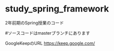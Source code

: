 # study_spring_framework
2年前期のSpring授業のコード

#ソースコードはmasterブランチにあります

GoogleKeepのURL https://keep.google.com/
